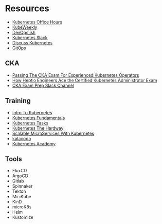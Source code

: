 # Resources

- [Kubernetes Office Hours](https://github.com/kubernetes/community/blob/master/events/office-hours.md)
- [KubeWeekly](https://kubeweekly.io/)
- [DevOps'ish](https://devopsish.com/)
- [Kubernetes Slack](kubernetes.slack.com)
- [Discuss Kubernetes](discuss.kubernetes.io)
- [GitOps](https://www.gitops.tech/)

## CKA
- [Passing The CKA Exam For Experienced Kubernetes Operators](https://jimangel.io/post/cka-exam-for-experienced-kubernetes-operators/)
- [How Heptio Engineers Ace the Certified Kubernetes Administrator Exam](https://blog.heptio.com/how-heptio-engineers-ace-the-certified-kubernetes-administrator-exam-93d20af32557)
- [CKA Exam Prep Slack Channel](https://kubernetes.slack.com/archives/CA0HH2XTJ)

## Training

- [Intro To Kubernetes](https://www.edx.org/course/introduction-to-kubernetes)
- [Kubernetes Fundamentals](https://training.linuxfoundation.org/training/kubernetes-fundamentals/)
- [Kubernetes Tasks](https://kubernetes.io/docs/tasks/)
- [Kubernetes The Hardway](https://github.com/kelseyhightower/kubernetes-the-hard-way)
- [Scalable MicroServices With Kubernetes](https://www.udacity.com/course/scalable-microservices-with-kubernetes--ud615)
- [katacoda](https://www.katacoda.com/courses/kubernetes)
- [Kubernetes Academy](https://kubernetes.academy/)


## Tools

- FluxCD
- ArgoCD
- Gitlab
- Spinnaker
- Tekton
- MiniKube
- KinD
- microK8s
- Helm
- Kustomize
